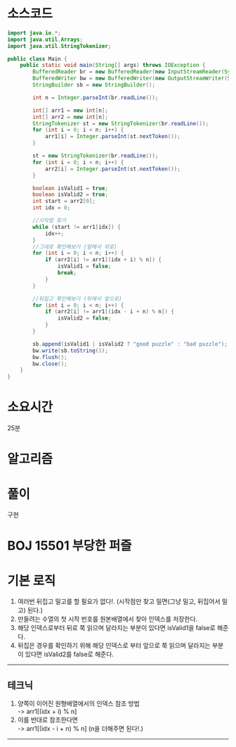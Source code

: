 # 소스코드

```Java
import java.io.*;
import java.util.Arrays;
import java.util.StringTokenizer;

public class Main {
    public static void main(String[] args) throws IOException {
        BufferedReader br = new BufferedReader(new InputStreamReader(System.in));
        BufferedWriter bw = new BufferedWriter(new OutputStreamWriter(System.out));
        StringBuilder sb = new StringBuilder();

        int n = Integer.parseInt(br.readLine());

        int[] arr1 = new int[n];
        int[] arr2 = new int[n];
        StringTokenizer st = new StringTokenizer(br.readLine());
        for (int i = 0; i < n; i++) {
            arr1[i] = Integer.parseInt(st.nextToken());
        }

        st = new StringTokenizer(br.readLine());
        for (int i = 0; i < n; i++) {
            arr2[i] = Integer.parseInt(st.nextToken());
        }

        boolean isValid1 = true;
        boolean isValid2 = true;
        int start = arr2[0];
        int idx = 0;

        //시작점 찾기
        while (start != arr1[idx]) {
            idx++;
        }
        //그대로 확인해보기 (앞에서 뒤로)
        for (int i = 0; i < n; i++) {
            if (arr2[i] != arr1[(idx + i) % n]) {
                isValid1 = false;
                break;
            }
        }

        //뒤집고 확인해보기 (뒤에서 앞으로)
        for (int i = 0; i < n; i++) {
            if (arr2[i] != arr1[(idx - i + n) % n]) {
                isValid2 = false;
            }
        }

        sb.append(isValid1 | isValid2 ? "good puzzle" : "bad puzzle");
        bw.write(sb.toString());
        bw.flush();
        bw.close();
    }
}
```

# 소요시간

25분

# 알고리즘

# 풀이

구현

# BOJ 15501 부당한 퍼즐

# 기본 로직

1. 여러번 뒤집고 밀고를 할 필요가 없다!. (시작점만 찾고 밀면(그냥 밀고, 뒤집어서 밀고) 된다.)
2. 만들려는 수열의 첫 시작 번호를 원본배열에서 찾아 인덱스를 저장한다.
3. 해당 인덱스로부터 뒤로 쭉 읽으며 달라지는 부분이 있다면 isValid1을 false로 해준다.
4. 뒤집은 경우를 확인하기 위해 해당 인덱스로 부터 앞으로 쭉 읽으며 달라지는 부분이 있다면 isValid2를 false로 해준다.

---

## 테크닉

1. 양쪽이 이어진 원형배열에서의 인덱스 참조 방법  
   -> arr1[(idx + i) % n]
2. 이를 반대로 참조한다면  
   -> arr1[(idx - i + n) % n] (n을 더해주면 된다!.)

---
